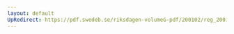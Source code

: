 ```yaml
---
layout: default
UpRedirect: https://pdf.swedeb.se/riksdagen-volumeG-pdf/200102/reg_200102/reg_200102_0313.pdf
---
```

